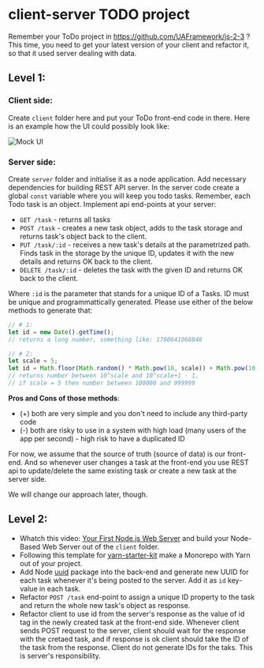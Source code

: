 # client-server TODO project

Remember your ToDo project in https://github.com/UAFramework/js-2-3 ?
This time, you need to get your latest version of your client and refactor it, 
so that it used server dealing with data.

## Level 1:

### Client side:
Create `client` folder here and put your ToDo front-end code in there.
Here is an example how the UI could possibly look like:

![Mock UI](MockUI.png)

### Server side:
Create `server` folder and initialise it as a node application.
Add necessary dependencies for building REST API server.
In the server code create a global `const` variable where you will keep you todo tasks.
Remember, each Todo task is an object.
Implement api end-points at your server:
- `GET /task` - returns all tasks 
- `POST /task` - creates a new task object, adds to the task storage and returns task's object back to the client.
- `PUT /task/:id` - receives a new task's details at the parametrized path. Finds task in the storage by the unique ID, updates it with the new details and returns OK back to the client.
- `DELETE /task/:id` - deletes the task with the given ID and returns OK back to the client.

Where `:id` is the parameter that stands for a unique ID of a Tasks. ID must be unique and programmattically generated. Please use either of the below methods to generate that:
```js
// # 1:
let id = new Date().getTime();
// returns a long number, something like: 1700641068848

// # 2:
let scale = 5;
let id = Math.floor(Math.random() * Math.pow(10, scale)) + Math.pow(10, scale)
// returns number between 10^scale and 10^scale+1 - 1, 
// if scale = 5 then number between 100000 and 999999
```
__Pros and Cons of those methods__:
- (+) both are very simple and you don't need to include any third-party code
- (-) both are risky to use in a system with high load (many users of the app per second) - high risk to have a duplicated ID

For now, we assume that the source of truth (source of data) is our front-end. 
And so whenever user changes a task at the front-end you use REST api to update/delete the same existing task or create a new task at the server side.

We will change our approach later, though.

## Level 2:
- Whatch this video: [Your First Node.js Web Server](https://www.youtube.com/watch?v=VShtPwEkDD0)
and build your Node-Based Web Server out of the `client` folder.
- Following this template for [yarn-starter-kit](https://github.com/filkovsp/yarn-starter-kit) make a Monorepo with Yarn out of your project.
- Add Node [uuid](https://www.npmjs.com/package/uuid) package into the back-end and generate new UUID for each task whenever it's being posted to the server. Add it as `id` key-value in each task.
- Refactor `POST /task` end-point to assign a unique ID property to the task and return the whole new task's object as response.
- Refactor client to use id from the server's response as the value of id tag in the newly created task at the front-end side. Whenever client sends POST request to the server, client should wait for the response with the cretaed task, and if response is ok client should take the ID of the task from the response. Client do not generate IDs for the taks. This is server's responsibility.
